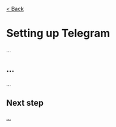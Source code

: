 [< Back](../../README.md#getting-started)

# Setting up Telegram

...



## ...

...



## Next step

[...](../../README.md#getting-started)